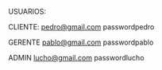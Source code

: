 USUARIOS:

CLIENTE:
pedro@gmail.com
passwordpedro

GERENTE
pablo@gmail.com
passwordpablo

ADMIN
lucho@gmail.com
passwordlucho
